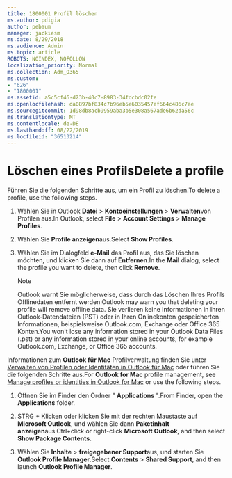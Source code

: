 ```yaml
---
title: 1800001 Profil löschen
ms.author: pdigia
author: pebaum
manager: jackiesm
ms.date: 8/29/2018
ms.audience: Admin
ms.topic: article
ROBOTS: NOINDEX, NOFOLLOW
localization_priority: Normal
ms.collection: Adm_O365
ms.custom:
- "626"
- "1800001"
ms.assetid: a5c5cf46-d23b-40c7-8983-34fdcbdc02fe
ms.openlocfilehash: da0897bf834c7b96eb5e6035457ef664c486c7ae
ms.sourcegitcommit: 1d98db8acb9959aba3b5e308a567ade6b62da56c
ms.translationtype: MT
ms.contentlocale: de-DE
ms.lasthandoff: 08/22/2019
ms.locfileid: "36513214"
---
```

# <a name="delete-a-profile"></a><span data-ttu-id="2fbab-102">Löschen eines Profils</span><span class="sxs-lookup"><span data-stu-id="2fbab-102">Delete a profile</span></span>

<span data-ttu-id="2fbab-103">Führen Sie die folgenden Schritte aus, um ein Profil zu löschen.</span><span class="sxs-lookup"><span data-stu-id="2fbab-103">To delete a profile, use the following steps.</span></span>
  
1. <span data-ttu-id="2fbab-104">Wählen Sie in Outlook **Datei** \> **Kontoeinstellungen** \> **Verwalten**von Profilen aus.</span><span class="sxs-lookup"><span data-stu-id="2fbab-104">In Outlook, select **File** \> **Account Settings** \> **Manage Profiles**.</span></span>

2. <span data-ttu-id="2fbab-105">Wählen Sie **Profile anzeigen**aus.</span><span class="sxs-lookup"><span data-stu-id="2fbab-105">Select **Show Profiles**.</span></span>

3. <span data-ttu-id="2fbab-106">Wählen Sie im Dialogfeld **e-Mail** das Profil aus, das Sie löschen möchten, und klicken Sie dann auf **Entfernen**.</span><span class="sxs-lookup"><span data-stu-id="2fbab-106">In the **Mail** dialog, select the profile you want to delete, then click **Remove**.</span></span>

    > [!NOTE]
    > <span data-ttu-id="2fbab-107">Outlook warnt Sie möglicherweise, dass durch das Löschen Ihres Profils Offlinedaten entfernt werden.</span><span class="sxs-lookup"><span data-stu-id="2fbab-107">Outlook may warn you that deleting your profile will remove offline data.</span></span> <span data-ttu-id="2fbab-108">Sie verlieren keine Informationen in Ihren Outlook-Datendateien (PST) oder in Ihren Onlinekonten gespeicherten Informationen, beispielsweise Outlook.com, Exchange oder Office 365 Konten.</span><span class="sxs-lookup"><span data-stu-id="2fbab-108">You won't lose any information stored in your Outlook Data Files (.pst) or any information stored in your online accounts, for example Outlook.com, Exchange, or Office 365 accounts.</span></span>
  
<span data-ttu-id="2fbab-109">Informationen zum **Outlook für Mac** Profilverwaltung finden Sie unter [Verwalten von Profilen oder Identitäten in Outlook für Mac](https://support.office.com/article/fed2a955-74df-4a24-bef6-78a426958c4c.aspx) oder führen Sie die folgenden Schritte aus.</span><span class="sxs-lookup"><span data-stu-id="2fbab-109">For **Outlook for Mac** profile management, see [Manage profiles or identities in Outlook for Mac](https://support.office.com/article/fed2a955-74df-4a24-bef6-78a426958c4c.aspx) or use the following steps.</span></span>
  
1. <span data-ttu-id="2fbab-110">Öffnen Sie im Finder den Ordner " **Applications** ".</span><span class="sxs-lookup"><span data-stu-id="2fbab-110">From Finder, open the **Applications** folder.</span></span>

2. <span data-ttu-id="2fbab-111">STRG + Klicken oder klicken Sie mit der rechten Maustaste auf **Microsoft Outlook**, und wählen Sie dann **Paketinhalt anzeigen**aus.</span><span class="sxs-lookup"><span data-stu-id="2fbab-111">Ctrl+click or right-click **Microsoft Outlook**, and then select **Show Package Contents**.</span></span>

3. <span data-ttu-id="2fbab-112">Wählen Sie **Inhalte** \> **freigegebener Support**aus, und starten Sie **Outlook Profile Manager**.</span><span class="sxs-lookup"><span data-stu-id="2fbab-112">Select **Contents** \> **Shared Support**, and then launch **Outlook Profile Manager**.</span></span>
